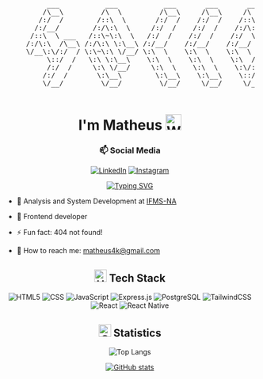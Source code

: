 <div align="center">
	<pre>
	      ___           ___           ___       ___       ___     
	     /\__\         /\  \         /\__\     /\__\     /\  \    
	    /:/  /        /::\  \       /:/  /    /:/  /    /::\  \   
	   /:/__/        /:/\:\  \     /:/  /    /:/  /    /:/\:\  \  
	  /::\  \ ___   /::\~\:\  \   /:/  /    /:/  /    /:/  \:\  \ 
	 /:/\:\  /\__\ /:/\:\ \:\__\ /:/__/    /:/__/    /:/__/ \:\__\
	 \/__\:\/:/  / \:\~\:\ \/__/ \:\  \    \:\  \    \:\  \ /:/  /
	      \::/  /   \:\ \:\__\    \:\  \    \:\  \    \:\  /:/  / 
	      /:/  /     \:\ \/__/     \:\  \    \:\  \    \:\/:/  /  
	     /:/  /       \:\__\        \:\__\    \:\__\    \::/  /   
	     \/__/         \/__/         \/__/     \/__/     \/__/   
	</pre>
</div>

<div align="center">
  <h1>I'm Matheus <img src="https://raw.githubusercontent.com/Tarikul-Islam-Anik/Animated-Fluent-Emojis/master/Emojis/Hand%20gestures/Waving%20Hand.png" alt="Waving Hand" width="32"/></h1>
</div>

<div align='center'>

<h3>📫 Social Media</h3>

[![LinkedIn](https://img.shields.io/badge/linkedin-525CEB.svg?style=for-the-badge&logo=linkedin&logoColor=white)](https://www.linkedin.com/in/matheusfracalossi)
[![Instagram](https://img.shields.io/badge/Instagram-525CEB.svg?style=for-the-badge&logo=Instagram&logoColor=white)](https://www.instagram.com/pleasematheus)

<a href="https://git.io/typing-svg"><img src="https://readme-typing-svg.demolab.com?font=Fira+Code&pause=1000&center=true&vCenter=true&multiline=true&random=false&width=435&height=100&lines=%F0%9F%91%A8%E2%80%8D%F0%9F%92%BB+Matheus+Fracalossi;%F0%9F%9B%B8+Frontend+developer;Brazil%2C+MS" alt="Typing SVG" /></a>

</div>

<div align="center">
	<ul align="left">
		<li><p>🔭 Analysis and System Development at <a target="_blank" href="https://www.ifms.edu.br/">IFMS-NA</a></p></li>
		<li><p>🌱 Frontend developer</p></li>
		<li><p>⚡ Fun fact: 404 not found!</p></li>
		<li><p>📧 How to reach me: <a target="_blank" href="mailto:matheus4k@gmail.com">matheus4k@gmail.com</a></p></li>
	</ul>

</div>

<div align="center">
	<h2><img src="https://raw.githubusercontent.com/Tarikul-Islam-Anik/Animated-Fluent-Emojis/master/Emojis/Objects/Hammer%20and%20Wrench.png" alt="Hammer and Wrench" width="25" height="25"/> Tech Stack</h2>

![HTML5](https://img.shields.io/badge/-html-525CEB.svg?style=for-the-badge&logo=html5&logoColor=FFF)
![CSS](https://img.shields.io/badge/-CSS-525CEB?style=for-the-badge&logo=CSS3&logoColor=FFF)
![JavaScript](https://img.shields.io/badge/-JavaScript-525CEB?style=for-the-badge&logo=javascript&logoColor=FFF)
![Express.js](https://img.shields.io/badge/express.js-525CEB.svg?style=for-the-badge&logo=express&logoColor=FFF)
![PostgreSQL](https://img.shields.io/badge/-PostgreSQL-525CEB?style=for-the-badge&logo=postgresql&logoColor=FFF)
![TailwindCSS](https://img.shields.io/badge/tailwindcss-525CEB.svg?style=for-the-badge&logo=tailwind-css&logoColor=FFF)
![React](https://img.shields.io/badge/react-525CEB.svg?style=for-the-badge&logo=react&logoColor=FFF)
![React Native](https://img.shields.io/badge/react_native-525CEB.svg?style=for-the-badge&logo=react&logoColor=FFF)
</div>

<div align='center'>
  <h2><img src="https://raw.githubusercontent.com/Tarikul-Islam-Anik/Animated-Fluent-Emojis/master/Emojis/Objects/Chart%20Increasing.png" alt="Chart Increasing" width="25" height="25" /> Statistics</h2>

![Top Langs](https://github-readme-stats.vercel.app/api/top-langs/?username=pleasematheus&layout=compact&theme=react&title_color=525CEB)

[![GitHub stats](https://github-readme-stats.vercel.app/api?username=pleasematheus&theme=react&title_color=525CEB)](https://github.com/pleasematheus/github-readme-stats)
</div>
</div>
